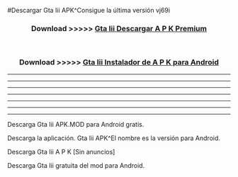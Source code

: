 #Descargar Gta Iii  APK^Consigue la última versión vj69i



<div align="center">
<h3>Download >>>>> <a href="https://es-sites.web.app/?es= Gta Iii ">Gta Iii  Descargar A P K Premium</a></h3><br>

<h3>Download >>>>> <a href="https://es-sites.web.app/?es= Gta Iii ">Gta Iii  Instalador de A P K para Android</a></h3>
</div>


----------------------------------------------------------

----------------------------------------------------------

----------------------------------------------------------

----------------------------------------------------------

----------------------------------------------------------

----------------------------------------------------------

----------------------------------------------------------

Descarga Gta Iii  APK.MOD para Android gratis.

Descarga la aplicación. Gta Iii  APK^El nombre es la versión para Android.

Descarga Gta Iii  A P K [Sin anuncios]

Descarga Gta Iii  gratuita del mod para Android.


